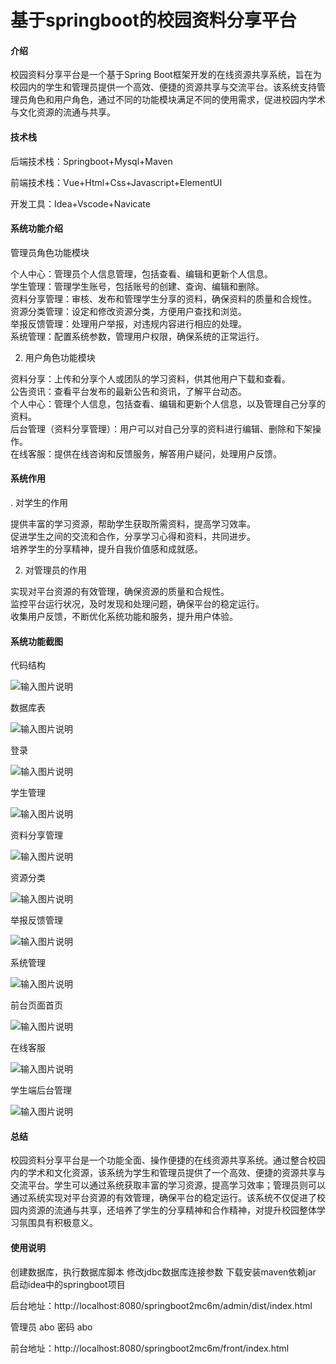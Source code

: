 # 基于springboot的校园资料分享平台

#### 介绍

校园资料分享平台是一个基于Spring Boot框架开发的在线资源共享系统，旨在为校园内的学生和管理员提供一个高效、便捷的资源共享与交流平台。该系统支持管理员角色和用户角色，通过不同的功能模块满足不同的使用需求，促进校园内学术与文化资源的流通与共享。

#### 技术栈

后端技术栈：Springboot+Mysql+Maven

前端技术栈：Vue+Html+Css+Javascript+ElementUI

开发工具：Idea+Vscode+Navicate

#### 系统功能介绍

管理员角色功能模块

个人中心：管理员个人信息管理，包括查看、编辑和更新个人信息。  
学生管理：管理学生账号，包括账号的创建、查询、编辑和删除。  
资料分享管理：审核、发布和管理学生分享的资料，确保资料的质量和合规性。  
资源分类管理：设定和修改资源分类，方便用户查找和浏览。  
举报反馈管理：处理用户举报，对违规内容进行相应的处理。  
系统管理：配置系统参数，管理用户权限，确保系统的正常运行。  

2. 用户角色功能模块

资料分享：上传和分享个人或团队的学习资料，供其他用户下载和查看。  
公告资讯：查看平台发布的最新公告和资讯，了解平台动态。  
个人中心：管理个人信息，包括查看、编辑和更新个人信息，以及管理自己分享的资料。  
后台管理（资料分享管理）：用户可以对自己分享的资料进行编辑、删除和下架操作。  
在线客服：提供在线咨询和反馈服务，解答用户疑问，处理用户反馈。  

#### 系统作用

. 对学生的作用

提供丰富的学习资源，帮助学生获取所需资料，提高学习效率。  
促进学生之间的交流和合作，分享学习心得和资料，共同进步。  
培养学生的分享精神，提升自我价值感和成就感。  

2. 对管理员的作用

实现对平台资源的有效管理，确保资源的质量和合规性。  
监控平台运行状况，及时发现和处理问题，确保平台的稳定运行。  
收集用户反馈，不断优化系统功能和服务，提升用户体验。  

#### 系统功能截图

代码结构

![输入图片说明](images/3bcc9a62baa912a237dce4b3d4f560d.png)

数据库表

![输入图片说明](images/6ed36c26a695e2af3fef3f2e3cdde62.png)

登录

![输入图片说明](images/527d5480e3dac56457fc2e4c382e8ab.png)

学生管理

![输入图片说明](images/96f591c0c7655173613ff97dd79da44.png)

资料分享管理

![输入图片说明](images/957776e586ade61d60785cca378cbf5.png)

资源分类

![输入图片说明](images/c7efe6441d8466d969fed43fd973685.png)

举报反馈管理

![输入图片说明](images/1d0f9a3c00f790269bde0ee339f575a.png)

系统管理

![输入图片说明](images/dd64af15b4d68aeda98d2406e6ac360.png)

前台页面首页

![输入图片说明](images/731b5802e2aa29fc9944107e1998062.png)

在线客服

![输入图片说明](images/e354a3fd3cfc696922c6cdb2d2659f8.png)

学生端后台管理

![输入图片说明](images/78b0eb0ef457070640e31d2b538470a.png)

#### 总结


校园资料分享平台是一个功能全面、操作便捷的在线资源共享系统。通过整合校园内的学术和文化资源，该系统为学生和管理员提供了一个高效、便捷的资源共享与交流平台。学生可以通过系统获取丰富的学习资源，提高学习效率；管理员则可以通过系统实现对平台资源的有效管理，确保平台的稳定运行。该系统不仅促进了校园内资源的流通与共享，还培养了学生的分享精神和合作精神，对提升校园整体学习氛围具有积极意义。

#### 使用说明

创建数据库，执行数据库脚本 修改jdbc数据库连接参数 下载安装maven依赖jar 启动idea中的springboot项目

后台地址：http://localhost:8080/springboot2mc6m/admin/dist/index.html

管理员  abo 密码 abo

前台地址：http://localhost:8080/springboot2mc6m/front/index.html

